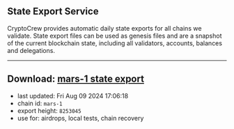 ## State Export Service
CryptoCrew provides automatic daily state exports for all chains we validate. State export files can be used as genesis files and are a snapshot of the current blockchain state, including all validators, accounts, balances and delegations.

---
**Download: [mars-1 state export](https://dl-eu2.ccvalidators.com/SERVICE/mars/mars-1_export_8253045.json)**
---

- last updated: Fri Aug 09 2024 17:06:18
- chain id: `mars-1`
- export height: `8253045`
- use for: airdrops, local tests, chain recovery
